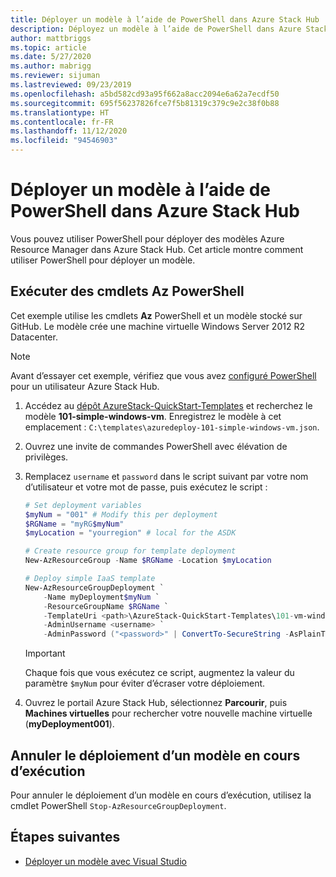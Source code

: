 ```yaml
---
title: Déployer un modèle à l’aide de PowerShell dans Azure Stack Hub
description: Déployez un modèle à l’aide de PowerShell dans Azure Stack Hub.
author: mattbriggs
ms.topic: article
ms.date: 5/27/2020
ms.author: mabrigg
ms.reviewer: sijuman
ms.lastreviewed: 09/23/2019
ms.openlocfilehash: a5bd582cd93a95f662a8acc2094e6a62a7ecdf50
ms.sourcegitcommit: 695f56237826fce7f5b81319c379c9e2c38f0b88
ms.translationtype: HT
ms.contentlocale: fr-FR
ms.lasthandoff: 11/12/2020
ms.locfileid: "94546903"
---
```

# <a name="deploy-a-template-using-powershell-in-azure-stack-hub"></a>Déployer un modèle à l’aide de PowerShell dans Azure Stack Hub

Vous pouvez utiliser PowerShell pour déployer des modèles Azure Resource Manager dans Azure Stack Hub. Cet article montre comment utiliser PowerShell pour déployer un modèle.

## <a name="run-az-powershell-cmdlets"></a>Exécuter des cmdlets Az PowerShell

Cet exemple utilise les cmdlets **Az** PowerShell et un modèle stocké sur GitHub. Le modèle crée une machine virtuelle Windows Server 2012 R2 Datacenter.

>[!NOTE]
> Avant d’essayer cet exemple, vérifiez que vous avez [configuré PowerShell](azure-stack-powershell-configure-user.md) pour un utilisateur Azure Stack Hub.

1. Accédez au [dépôt AzureStack-QuickStart-Templates](https://aka.ms/AzureStackGitHub) et recherchez le modèle **101-simple-windows-vm**. Enregistrez le modèle à cet emplacement : `C:\templates\azuredeploy-101-simple-windows-vm.json`.
2. Ouvrez une invite de commandes PowerShell avec élévation de privilèges.
3. Remplacez `username` et `password` dans le script suivant par votre nom d’utilisateur et votre mot de passe, puis exécutez le script :

    ```powershell
    # Set deployment variables
    $myNum = "001" # Modify this per deployment
    $RGName = "myRG$myNum"
    $myLocation = "yourregion" # local for the ASDK

    # Create resource group for template deployment
    New-AzResourceGroup -Name $RGName -Location $myLocation

    # Deploy simple IaaS template
    New-AzResourceGroupDeployment `
        -Name myDeployment$myNum `
        -ResourceGroupName $RGName `
        -TemplateUri <path>\AzureStack-QuickStart-Templates\101-vm-windows-create\azuredeploy.json `
        -AdminUsername <username> `
        -AdminPassword ("<password>" | ConvertTo-SecureString -AsPlainText -Force)
    ```

    >[!IMPORTANT]
    > Chaque fois que vous exécutez ce script, augmentez la valeur du paramètre `$myNum` pour éviter d’écraser votre déploiement.

4. Ouvrez le portail Azure Stack Hub, sélectionnez **Parcourir**, puis **Machines virtuelles** pour rechercher votre nouvelle machine virtuelle (**myDeployment001**).

## <a name="cancel-a-running-template-deployment"></a>Annuler le déploiement d’un modèle en cours d’exécution

Pour annuler le déploiement d’un modèle en cours d’exécution, utilisez la cmdlet PowerShell `Stop-AzResourceGroupDeployment`.

## <a name="next-steps"></a>Étapes suivantes

- [Déployer un modèle avec Visual Studio](azure-stack-deploy-template-visual-studio.md)
